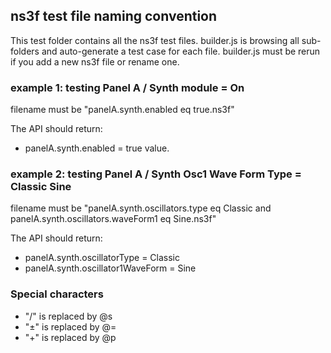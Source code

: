 
## ns3f test file naming convention

This test folder contains all the ns3f test files. builder.js is browsing all sub-folders and auto-generate a test case for each file. builder.js must be rerun if you add a new ns3f file or rename one.

### example 1: testing Panel A / Synth module = On

filename must be "panelA.synth.enabled eq true.ns3f"

The API should return:
 - panelA.synth.enabled = true value.

### example 2: testing Panel A / Synth Osc1 Wave Form Type = Classic Sine

filename must be "panelA.synth.oscillators.type eq Classic and panelA.synth.oscillators.waveForm1 eq Sine.ns3f"

The API should return:
- panelA.synth.oscillatorType = Classic
- panelA.synth.oscillator1WaveForm = Sine

### Special characters
- "/" is replaced by @s
- "±" is replaced by @=
- "+" is replaced by @p

